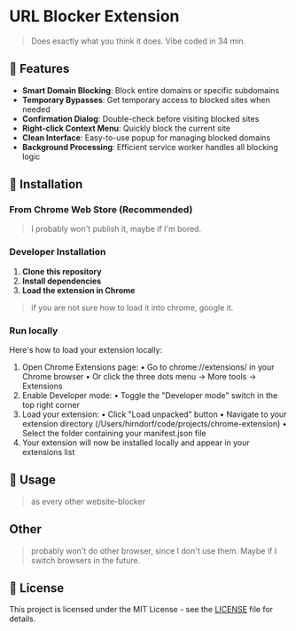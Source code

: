 # URL Blocker Extension

> Does exactly what you think it does. 
> Vibe coded in 34 min. 

## 🚀 Features

- **Smart Domain Blocking**: Block entire domains or specific subdomains
- **Temporary Bypasses**: Get temporary access to blocked sites when needed
- **Confirmation Dialog**: Double-check before visiting blocked sites
- **Right-click Context Menu**: Quickly block the current site
- **Clean Interface**: Easy-to-use popup for managing blocked domains
- **Background Processing**: Efficient service worker handles all blocking logic

## 🔧 Installation

### From Chrome Web Store (Recommended)

> I probably won't publish it, maybe if I'm bored.

### Developer Installation

1. **Clone this repository**
2. **Install dependencies**
3. **Load the extension in Chrome**
   
> if you are not sure how to load it into chrome, google it. 

### Run locally 

Here's how to load your extension locally:

1. Open Chrome Extensions page: 
•  Go to chrome://extensions/ in your Chrome browser
•  Or click the three dots menu → More tools → Extensions
2. Enable Developer mode:
•  Toggle the "Developer mode" switch in the top right corner
3. Load your extension:
•  Click "Load unpacked" button
•  Navigate to your extension directory (/Users/hirndorf/code/projects/chrome-extension)
•  Select the folder containing your manifest.json file
4. Your extension will now be installed locally and appear in your extensions list

## 📖 Usage

> as every other website-blocker

## Other

> probably won't do other browser, since I don't use them. Maybe if I switch browsers in the future.

## 📄 License

This project is licensed under the MIT License - see the [LICENSE](LICENSE) file for details.
